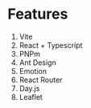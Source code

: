 # Features

1. Vite
2. React + Typescript
3. PNPm
4. Ant Design
5. Emotion
6. React Router
7. Day.js
8. Leaflet

